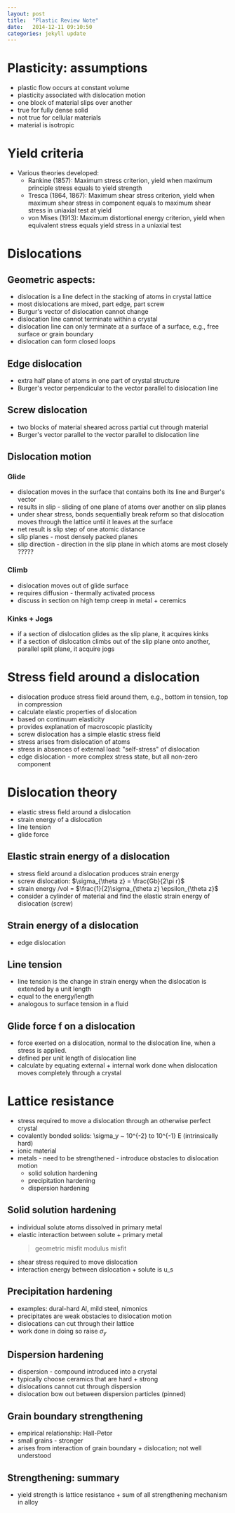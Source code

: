 ```yaml
---
layout: post
title:  "Plastic Review Note"
date:   2014-12-11 09:10:50
categories: jekyll update
---
```


# Plasticity: assumptions
- plastic flow occurs at constant volume
- plasticity associated with dislocation motion
- one block of material slips over another
- true for fully dense solid
- not true for cellular materials
- material is isotropic

# Yield criteria
- Various theories developed:
   + Rankine (1857): Maximum stress criterion, yield when maximum principle stress equals to yield strength
   + Tresca (1864, 1867): Maximum shear stress criterion, yield when maximum shear stress in component equals to maximum shear stress in uniaxial test at yield
   + von Mises (1913): Maximum distortional energy criterion, yield when equivalent stress equals yield stress in a uniaxial test

# Dislocations

## Geometric aspects: 
- dislocation is a line defect in the stacking of atoms in crystal lattice
- most dislocations are mixed, part edge, part screw
- Burgur's vector of dislocation cannot change
- dislocation line cannot terminate within a crystal
- dislocation line can only terminate at a surface of a surface, e.g., free surface or grain boundary
- dislocation can form closed loops
				  

## Edge dislocation
- extra half plane of atoms in one part of crystal structure
- Burger's vector perpendicular to the vector parallel to dislocation line

## Screw dislocation
- two blocks of material sheared across partial cut through material
- Burger's vector parallel to the vector parallel to dislocation line

## Dislocation motion

### Glide
- dislocation moves in the surface that contains both its line and Burger's vector
- results in slip - sliding of one plane of atoms over another on slip planes
- under shear stress, bonds sequentially break  reform so that dislocation moves through the lattice until it leaves at the surface
- net result is slip step of one atomic distance
- slip planes - most densely packed planes
- slip direction - direction in the slip plane in which atoms are most closely ?????

### Climb
- dislocation moves out of glide surface
- requires diffusion - thermally activated process
- discuss in section on high temp creep in metal + ceremics

### Kinks + Jogs
- if a section of dislocation glides as the slip plane, it acquires kinks
- if a section of dislocation climbs out of the slip plane onto another, parallel split plane, it acquire jogs

# Stress field around a dislocation
- dislocation produce stress field around them, e.g., bottom in
  tension, top in compression
- calculate elastic properties of dislocation
- based on continuum elasticity
- provides explanation of macroscopic plasticity
- screw dislocation has a simple elastic stress field
- stress arises from dislocation of atoms
- stress in absences of external load: "self-stress" of dislocation
- edge dislocation - more complex stress state, but all non-zero component
# Dislocation theory
- elastic stress field around a dislocation
- strain energy of a dislocation
- line tension
- glide force

## Elastic strain energy of a dislocation
- stress field around a dislocation produces strain energy
- screw dislocation: $\sigma_{\theta z} = \frac{Gb}{2\pi r}$
- strain energy /vol = $\frac{1}{2}\sigma_{\theta z} \epsilon_{\theta
z}$
- consider a cylinder of material and find the elastic strain energy
of dislocation (screw)


## Strain energy of a dislocation
- edge dislocation


## Line tension
- line tension is the change in strain energy when the dislocation is
extended by a unit length
- equal to the energy/length
- analogous to surface tension in a fluid

## Glide force f on a dislocation
- force exerted on a dislocation, normal to the dislocation line, when
a stress is applied.
- defined per unit length of dislocation line
- calculate by equating external + internal work done when dislocation
moves completely through a crystal


# Lattice resistance
- stress required to move a dislocation through an otherwise perfect
  crystal
- covalently bonded solids: \sigma_y ~ 10^{-2} to 10^{-1} E
(intrinsically hard)
- ionic material
- metals - need to be strengthened - introduce obstacles to dislocation
motion
  + solid solution hardening
  + precipitation hardening
  + dispersion hardening
  
## Solid solution hardening
- individual solute atoms dissolved in primary metal
- elastic interaction between solute + primary metal
   > geometric misfit
   > modulus misfit
- shear stress required to move dislocation
- interaction energy between dislocation + solute is u_s

## Precipitation hardening
- examples: dural-hard Al, mild steel, nimonics
- precipitates are weak obstacles to dislocation motion
- dislocations can cut through their lattice
- work done in doing so raise $\sigma_y$


## Dispersion hardening
- dispersion - compound introduced into a crystal
- typically choose ceramics that are hard + strong
- dislocations cannot cut through dispersion
- dislocation bow out between dispersion particles (pinned)


## Grain boundary strengthening
- empirical relationship: Hall-Petor
- small grains - stronger
- arises from interaction of grain boundary + dislocation; not well
understood


## Strengthening: summary
- yield strength is lattice resistance + sum of all strengthening
  mechanism in alloy
